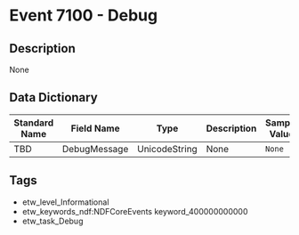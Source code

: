 # Event 7100 - Debug

## Description
None

## Data Dictionary
|Standard Name|Field Name|Type|Description|Sample Value|
|---|---|---|---|---|
|TBD|DebugMessage|UnicodeString|None|`None`|

## Tags
* etw_level_Informational
* etw_keywords_ndf:NDFCoreEvents keyword_400000000000
* etw_task_Debug